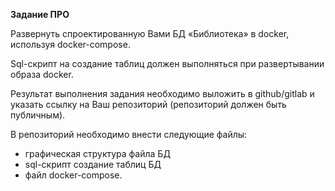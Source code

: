 **Задание ПРО**

Развернуть спроектированную Вами БД «Библиотека» в docker, используя docker-compose.

Sql-cкрипт на создание таблиц должен выполняться при развертывании образа docker.

Результат выполнения задания необходимо выложить в github/gitlab и указать ссылку на Ваш репозиторий (репозиторий должен быть публичным).

В репозиторий необходимо внести следующие файлы:

* графическая структура файла БД
* sql-cкрипт создание таблиц БД
* файл docker-compose.
